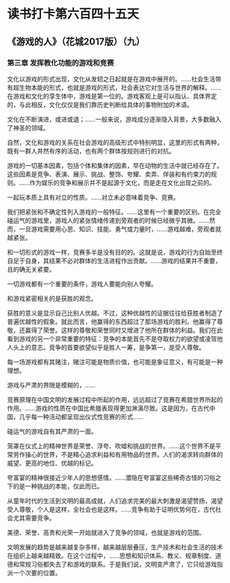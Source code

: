 # 读书打卡第六百四十五天
## 《游戏的人》（花城2017版）（九）
### 第三章 发挥教化功能的游戏和竞赛

文化以游戏的形式出现，文化从发轫之日起就是在游戏中展开的。……社会生活带有超生物本能的形式，也就是游戏的形式，社会表达它对生活与世界的解释。……在游戏和文化的孪生体中，游戏是第一位的。游戏客观上是可以指认、具体界定的，与此相反，文化仅仅是我们靠历史判断给具体的事物附加的术语。

文化在不断演进，或进或退；……一般来说，游戏成分逐渐隐入背景，大多数融入了神圣的领域。

自然，文化和游戏的关系在社会游戏的高级形式中特别明显，这里的形式有两种，既有一群人井然有序的活动，也有两个群体按规则进行的对抗。

游戏的一切基本因素，包括个体和集体的因素，早在动物的生活中就已经存在了。这些因素是竞争、表演、展示、挑战、整饰、夸耀、卖弄、佯装和有约束力的规则。……作为娱乐的竞争和展示并不是起源于文化，而是走在文化出现之前的。

一起玩本质上具有对立的性质。……对立未必意味着竞争、竞赛。

我们把紧张和不确定性列入游戏的一般特征。……这里有一个重要的区别。在完全碰运气的游戏里，游戏人的紧张情绪传递到旁观者的时候已经微乎其微。……然而，一旦游戏需要用心思、知识、技能、勇气或力量时，……游戏越难，旁观者就越紧张。

和一切形式的游戏一样，竞赛多半是没有目的的。这就是说，游戏的行为自始至终自足于自身，其结果不必对群体的生活进程作出贡献。……游戏的结果并不重要，且的确无关紧要。

一切游戏都有一个重要的条件，游戏人要能向别人夸耀。

和游戏紧密相关的是获胜的观念。

获胜的意义是显示自己比别人优越。不过，这种优越性的证据往往给获胜者制造了普遍优越性的假象。就此而言，他赢得的东西超过了那场游戏的胜利。他赢得了尊敬，还赢得了荣誉。这样的尊敬和荣誉同时又增进了他所在群体的利益。我们在此看到游戏的另一个非常重要的特征：竞争的本能首先不是夺取权力的欲望或凌驾他人头上的意志。竞争的首要欲望似乎是胜人一筹，是争第一，是受人尊敬。

每一场游戏都有其赌注，赌注可能是物质价值，也可能是象征意义，有可能是一种理想。

游戏与严肃的界限是模糊的，……

竞赛原理在中国文明的发展过程中所起的作用，远远超过了竞赛在希腊世界所起的作用。……游戏的性质在中国比希腊表现得更加淋漓尽致。这是因为，在古代中国，几乎每一种活动都呈现出仪式性竞赛的形式……

碰运气的游戏自有其严肃的一面。

笼罩在仪式上的精神世界是荣誉、浮夸、吹嘘和挑战的世界。……这个世界不是平常劳作操心的世界，不是精心追求利益和有用物品的世界。人们的渴求转向群体的威望、更高的地位、优越的标记。

夸富宴的精神很接近少年人的思想感情。……潜隐在夸富宴这些稀奇古怪的习俗之下的是一种挑战的本能，仅此而已。

从童年时代的生活到文明的最高成就，人们追求完美的最大刺激是渴望赞扬，渴望受人尊敬，个人是这样，全社会也是这样。……竞争有助于证明优势何在，古代社会尤其需要竞争。

美德、荣誉、高贵和光荣一开始就进入了竞争的领域，也就是游戏的范围。

文明发展的趋势是越来越复杂多样，越来越层层叠压，生产技术和社会生活的技术在组织上越来越精致。在这个过程中，……思想和知识体系、教义、规章制度、道德和常规习俗都失去了和游戏的联系。于是我们说，文明变严肃了，它只给游戏指派一个次要的位置。